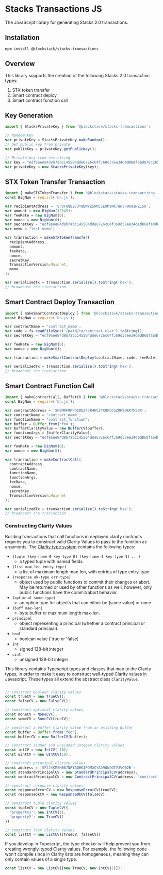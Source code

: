 # Stacks Transactions JS
The JavaScript library for generating Stacks 2.0 transactions. 

## Installation

```
npm install @blockstack/stacks-transactions
```

## Overview
This library supports the creation of the following Stacks 2.0 transaction types:

1. STX token transfer
2. Smart contract deploy
3. Smart contract function call

## Key Generation
```javascript
import { StacksPrivateKey } from '@blockstack/stacks-transactions';

// Random key
var privateKey = StacksPrivateKey.makeRandom();
// Get public key from private
var publicKey = privateKey.getPublicKey();

// Private key from hex string
var key = "edf9aee84d9b7abc145504dde6726c64f369d37ee34ded868fabd876c26570bc01";
var privateKey = new StacksPrivateKey(key);
```

## STX Token Transfer Transaction
```javascript
import { makeSTXTokenTransfer } from '@blockstack/stacks-transactions';
const BigNum = require('bn.js');

var recipientAddress = 'SP3FGQ8Z7JY9BWYZ5WM53E0M9NK7WHJF0691NZ159';
var amount = new BigNum(12345);
var feeRate = new BigNum(0);
var nonce = new BigNum(0);
var secretKey = "edf9aee84d9b7abc145504dde6726c64f369d37ee34ded868fabd876c26570bc01";
var memo = "test memo";

var transaction = makeSTXTokenTransfer(
  recipientAddress,
  amount,
  feeRate,
  nonce,
  secretKey,
  TransactionVersion.Mainnet,
  memo
);

var serializedTx = transaction.serialize().toString('hex');
// broadcast the transaction
```

## Smart Contract Deploy Transaction

```javascript
import { makeSmartContractDeploy } from '@blockstack/stacks-transactions';
const BigNum = require('bn.js');

var contractName = 'contract_name';
var code = fs.readFileSync('/path/to/contract.clar').toString();
var secretKey = "edf9aee84d9b7abc145504dde6726c64f369d37ee34ded868fabd876c26570bc01";

var feeRate = new BigNum(0);
var nonce = new BigNum(0);

var transaction = makeSmartContractDeploy(contractName, code, feeRate, nonce, secretKey, TransactionVersion.Mainnet);

var serializedTx = transaction.serialize().toString('hex');
// broadcast the transaction
```

## Smart Contract Function Call

```javascript
import { makeContractCall, BufferCV } from '@blockstack/stacks-transactions';
const BigNum = require('bn.js');

var contractAddress = 'SPBMRFRPPGCDE3F384WCJPK8PQJGZ8K9QKK7F59X';
var contractName = 'contract_name';
var functionName = 'contract_function';
var buffer = Buffer.from('foo');
var bufferClarityValue = new BufferCV(buffer);
var functionArgs = [bufferClarityValue];
var secretKey = "edf9aee84d9b7abc145504dde6726c64f369d37ee34ded868fabd876c26570bc01";

var feeRate = new BigNum(0);
var nonce = new BigNum(0);

var transaction = makeContractCall(
  contractAddress,
  contractName,
  functionName,
  functionArgs,
  feeRate,
  nonce,
  secretKey,
  TransactionVersion.Mainnet
);

var serializedTx = transaction.serialize().toString('hex');
// broadcast the transaction
```

### Constructing Clarity Values

Building transactions that call functions in deployed clarity contracts requires you to construct valid Clarity Values to pass to the function as arguments. The [Clarity type system](https://github.com/blockstack/stacks-blockchain/blob/master/sip/sip-002-smart-contract-language.md#clarity-type-system) contains the following types:

- `(tuple (key-name-0 key-type-0) (key-name-1 key-type-1) ...)`
  - a typed tuple with named fields.
- `(list max-len entry-type)`
  - a list of maximum length max-len, with entries of type entry-type
- `(response ok-type err-type)`
  - object used by public functions to commit their changes or abort. May be returned or used by other functions as well, however, only public functions have the commit/abort behavior.
- `(optional some-type)`
  - an option type for objects that can either be (some value) or none
- `(buff max-len)`
  - byte buffer or maximum length max-len.
- `principal`
  - object representing a principal (whether a contract principal or standard principal).
- `bool`
  - boolean value ('true or 'false)
- `int`
  - signed 128-bit integer
- `uint`
  - unsigned 128-bit integer

This library contains Typescript types and classes that map to the Clarity types, in order to make it easy to construct well-typed Clarity values in Javascript. These types all extend the abstract class `ClarityValue`.

```javascript

// construct boolean clarity values
const trueCV = new TrueCV();
const falseCV = new FalseCV();

// construct optional clarity values
const noneCV = NoneCV();
const someCV = SomeCV(trueCV);

// construct a buffer clarity value from an existing Buffer
const buffer = Buffer.from('foo');
const bufferCV = new BufferCV(buffer);

// construct signed and unsigned integer clarity values
const intCV = new IntCV(-10);
const uintCV = new UIntCV(10);

// construct principal clarity values
const address = 'SP2JXKMSH007NPYAQHKJPQMAQYAD90NQGTVJVQ02B';
const standardPrincipalCV = new StandardPrincipalCV(address);
const contractPrincipalCV = new ContractPrincipalCV(address, 'contract-name');

// construct response clarity values
const responseErrorCV = new ResponseErrorCV(trueCV);
const responseOkCV = new ResponseOkCV(falseCV);

// construct tuple clarity values
const tupleCV = new TupleCV({
  'property1': new IntCV(1),
  'property2': new TrueCV()
})

// construct list clarity values
const listCV = new ListCV([trueCV, falseCV])
```

If you develop in Typescript, the type checker will help prevent you from creating wrongly-typed Clarity values. For example, the following code won't compile since in Clarity lists are homogeneous, meaning they can only contain values of a single type.

```typescript
const listCV = new ListCV([new TrueCV, new IntCV(1)]);
```
